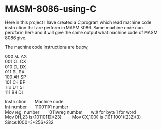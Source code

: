 # MASM-8086-using-C

Here in this project I have created a C program which read machine code instruction that are perform in MASM 8086. Same machine code can peroform here and it will give the same output what machine code of MASM 8086 give.

The machine code instructions are below,

000 AL  AX <br/>
001 CL  CX <br/>
010 DL  DX <br/>
011 BL  BX <br/>
100 AH  SP <br/>
101 CH  BP <br/>
110 DH  SI <br/>
111 BH  DI <br/>

Instruction&emsp;&emsp;Machine code <br/>
Int number&emsp;&emsp;11001101  number <br/>
Mov reg, number&emsp;&emsp;1011wreg  number&emsp;&emsp;w:0 for byte      1 for word <br/>
Mov DH,23 is (10110110)(23) &emsp;&emsp; Mov CX,1000 is (10111001)(232)(3)  Since:1000=3*256+232
